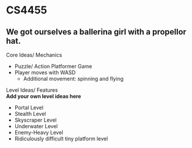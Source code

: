 # CS4455


We got ourselves a ballerina girl with a propellor hat.  
---
Core Ideas/ Mechanics
- Puzzle/ Action Platformer Game
- Player moves with WASD
  - Additional movement: spinning and flying

Level Ideas/ Features  
**Add your own level ideas here**
- Portal Level
- Stealth Level
- Skyscraper Level
- Underwater Level
- Enemy-Heavy Level
- Ridiculously difficult tiny platform level
